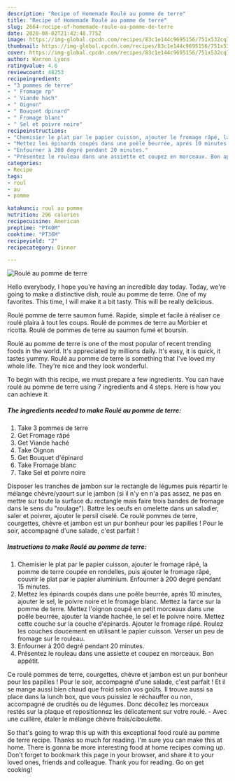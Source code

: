 ```yaml
---
description: "Recipe of Homemade Roulé au pomme de terre"
title: "Recipe of Homemade Roulé au pomme de terre"
slug: 2664-recipe-of-homemade-roule-au-pomme-de-terre
date: 2020-08-02T21:42:48.775Z
image: https://img-global.cpcdn.com/recipes/83c1e144c9695156/751x532cq70/roule-au-pomme-de-terre-photo-principale-de-la-recette.jpg
thumbnail: https://img-global.cpcdn.com/recipes/83c1e144c9695156/751x532cq70/roule-au-pomme-de-terre-photo-principale-de-la-recette.jpg
cover: https://img-global.cpcdn.com/recipes/83c1e144c9695156/751x532cq70/roule-au-pomme-de-terre-photo-principale-de-la-recette.jpg
author: Warren Lyons
ratingvalue: 4.6
reviewcount: 48253
recipeingredient:
- "3 pommes de terre"
- " Fromage rp"
- " Viande hach"
- " Oignon"
- " Bouquet dpinard"
- " Fromage blanc"
- " Sel et poivre noire"
recipeinstructions:
- "Chemisier le plat par le papier cuisson, ajouter le fromage râpé, la pomme de terre coupée en rondelles, puis ajouter le fromage râpé, couvrir le plat par le papier aluminium. Enfourner à 200 degré pendant 15 minutes."
- "Mettez les épinards coupés dans une poêle beurrée, après 10 minutes, ajouter le sel, le poivre noire et le fromage blanc. Mettez la farce sur la pomme de terre. Mettez l&#39;oignon coupé en petit morceaux dans une poêle beurrée, ajouter la viande hachée, le sel et le poivre noire. Mettez cette couche sur la couche d&#39;épinards. Ajouter le fromage râpé. Roulez les couches doucement en utilisant le papier cuisson. Verser un peu de fromage sur le rouleau."
- "Enfourner à 200 degré pendant 20 minutes."
- "Présentez le rouleau dans une assiette et coupez en morceaux. Bon appétit."
categories:
- Recipe
tags:
- roul
- au
- pomme

katakunci: roul au pomme 
nutrition: 296 calories
recipecuisine: American
preptime: "PT40M"
cooktime: "PT36M"
recipeyield: "2"
recipecategory: Dinner

---
```



![Roulé au pomme de terre](https://img-global.cpcdn.com/recipes/83c1e144c9695156/751x532cq70/roule-au-pomme-de-terre-photo-principale-de-la-recette.jpg)

Hello everybody, I hope you're having an incredible day today. Today, we're going to make a distinctive dish, roulé au pomme de terre. One of my favorites. This time, I will make it a bit tasty. This will be really delicious.

Roulé pomme de terre saumon fumé. Rapide, simple et facile à réaliser ce roulé plaira à tout les coups. Roulé de pommes de terre au Morbier et ricotta. Roulé de pommes de terre au saumon fumé et boursin.

Roulé au pomme de terre is one of the most popular of recent trending foods in the world. It's appreciated by millions daily. It's easy, it is quick, it tastes yummy. Roulé au pomme de terre is something that I've loved my whole life. They're nice and they look wonderful.


To begin with this recipe, we must prepare a few ingredients. You can have roulé au pomme de terre using 7 ingredients and 4 steps. Here is how you can achieve it.

<!--inarticleads1-->

##### The ingredients needed to make Roulé au pomme de terre:

1. Take 3 pommes de terre
1. Get  Fromage râpé
1. Get  Viande haché
1. Take  Oignon
1. Get  Bouquet d&#39;épinard
1. Take  Fromage blanc
1. Take  Sel et poivre noire


Disposer les tranches de jambon sur le rectangle de légumes puis répartir le mélange chèvre/yaourt sur le jambon (si il n&#39;y en n&#39;a pas assez, ne pas en mettre sur toute la surface du rectangle mais faire trois bandes de fromage dans le sens du &#34;roulage&#34;). Battre les oeufs en omelette dans un saladier, saler et poivrer, ajouter le persil ciselé. Ce roulé pommes de terre, courgettes, chèvre et jambon est un pur bonheur pour les papilles ! Pour le soir, accompagné d&#39;une salade, c&#39;est parfait ! 

<!--inarticleads2-->

##### Instructions to make Roulé au pomme de terre:

1. Chemisier le plat par le papier cuisson, ajouter le fromage râpé, la pomme de terre coupée en rondelles, puis ajouter le fromage râpé, couvrir le plat par le papier aluminium. Enfourner à 200 degré pendant 15 minutes.
1. Mettez les épinards coupés dans une poêle beurrée, après 10 minutes, ajouter le sel, le poivre noire et le fromage blanc. Mettez la farce sur la pomme de terre. Mettez l&#39;oignon coupé en petit morceaux dans une poêle beurrée, ajouter la viande hachée, le sel et le poivre noire. Mettez cette couche sur la couche d&#39;épinards. Ajouter le fromage râpé. Roulez les couches doucement en utilisant le papier cuisson. Verser un peu de fromage sur le rouleau.
1. Enfourner à 200 degré pendant 20 minutes.
1. Présentez le rouleau dans une assiette et coupez en morceaux. Bon appétit.


Ce roulé pommes de terre, courgettes, chèvre et jambon est un pur bonheur pour les papilles ! Pour le soir, accompagné d&#39;une salade, c&#39;est parfait ! Et il se mange aussi bien chaud que froid selon vos goûts. Il trouve aussi sa place dans la lunch box, que vous puissiez le réchauffer ou non, accompagné de crudités ou de légumes. Donc décollez les morceaux restés sur la plaque et repositionnez les délicatement sur votre roulé. - Avec une cuillère, étaler le mélange chèvre frais/ciboulette. 

So that's going to wrap this up with this exceptional food roulé au pomme de terre recipe. Thanks so much for reading. I'm sure you can make this at home. There is gonna be more interesting food at home recipes coming up. Don't forget to bookmark this page in your browser, and share it to your loved ones, friends and colleague. Thank you for reading. Go on get cooking!
